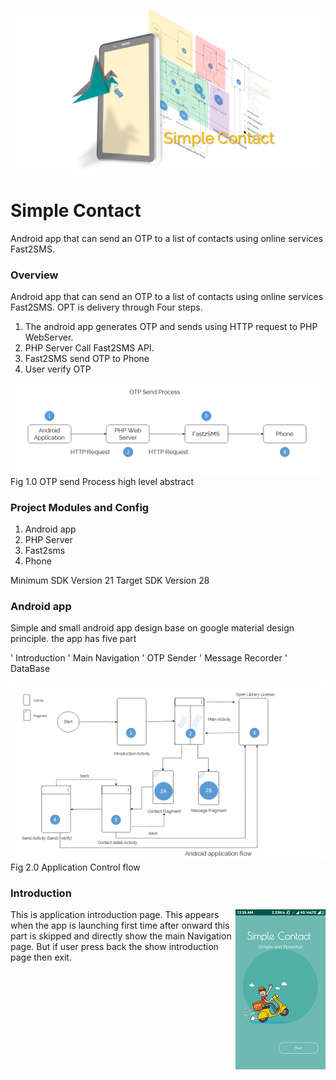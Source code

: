 ![Simple Contact](/images/fly3.png)

# Simple Contact
 Android app that can send an OTP  to a list of contacts using online services Fast2SMS.



### Overview
Android app that can send an OTP to a list of contacts using online services Fast2SMS.
OPT is delivery through Four steps.
1. The android app generates OTP and sends using HTTP request to PHP WebServer.
1. PHP Server Call Fast2SMS API.
1. Fast2SMS send OTP to Phone
1. User verify OTP



![OTP send Process high level abstract](/images/fly1.png)
Fig 1.0 OTP send Process high level abstract




### Project Modules and Config
1. Android app
1. PHP Server
1. Fast2sms
1. Phone


Minimum SDK Version 21
Target SDK Version 28




### Android app

Simple and small android app design base on google material design principle. the app has
five part

' Introduction
' Main Navigation
' OTP Sender
' Message Recorder
' DataBase

![OTP send Process high level abstract](/images/fly4.png)
Fig 2.0 Application Control flow

### Introduction

<img align="right" src="/images/screenshot_1.png">

This is application introduction page. This appears when the app is launching first time after onward this part is skipped and directly show the main Navigation page. But if user press back the show introduction page then exit.
